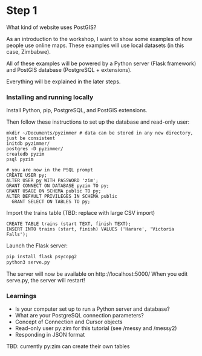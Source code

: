 # Step 1

What kind of website uses PostGIS?

As an introduction to the workshop, I want to show some examples of how
people use online maps.  These examples will use local datasets (in this
case, Zimbabwe).

All of these examples will be powered by a Python server (Flask framework)
and PostGIS database (PostgreSQL + extensions).

Everything will be explained in the later steps.

### Installing and running locally

Install Python, pip, PostgreSQL, and PostGIS extensions.

Then follow these instructions to set up the database and read-only user:

```
mkdir ~/Documents/pyzimmer # data can be stored in any new directory, just be consistent
initdb pyzimmer/
postgres -D pyzimmer/
createdb pyzim
psql pyzim

# you are now in the PSQL prompt
CREATE USER py;
ALTER USER py WITH PASSWORD 'zim';
GRANT CONNECT ON DATABASE pyzim TO py;
GRANT USAGE ON SCHEMA public TO py;
ALTER DEFAULT PRIVILEGES IN SCHEMA public
  GRANT SELECT ON TABLES TO py;
```

Import the trains table (TBD: replace with large CSV import)

```
CREATE TABLE trains (start TEXT, finish TEXT);
INSERT INTO trains (start, finish) VALUES ('Harare', 'Victoria Falls');
```

Launch the Flask server:

```bash
pip install flask psycopg2
python3 serve.py
```

The server will now be available on http://localhost:5000/
When you edit serve.py, the server will restart!

### Learnings

- Is your computer set up to run a Python server and database?
- What are your PostgreSQL connection parameters?
- Concept of Connection and Cursor objects
- Read-only user py:zim for this tutorial (see /messy and /messy2)
- Responding in JSON format

TBD: currently py:zim can create their own tables
